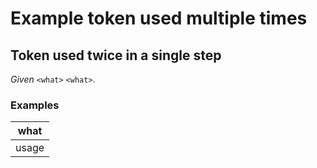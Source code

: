 # Example token used multiple times

## Token used twice in a single step

_Given_ `<what>` `<what>`.

### Examples

| what  |
|-------|
| usage |
